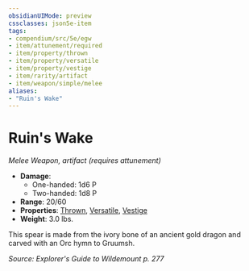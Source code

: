 ```yaml
---
obsidianUIMode: preview
cssclasses: json5e-item
tags:
- compendium/src/5e/egw
- item/attunement/required
- item/property/thrown
- item/property/versatile
- item/property/vestige
- item/rarity/artifact
- item/weapon/simple/melee
aliases: 
- "Ruin's Wake"
---
```

# Ruin's Wake
*Melee Weapon, artifact (requires attunement)*  

- **Damage**:
  - One-handed: 1d6 P
  - Two-handed: 1d8 P
- **Range**: 20/60
- **Properties**: [Thrown](/Systems/5e/rules/item-properties.md#Thrown), [Versatile](/Systems/5e/rules/item-properties.md#Versatile), [Vestige](/Systems/5e/rules/item-properties.md#Vestige)
- **Weight**: 3.0 lbs.

This spear is made from the ivory bone of an ancient gold dragon and carved with an Orc hymn to Gruumsh.

*Source: Explorer's Guide to Wildemount p. 277*